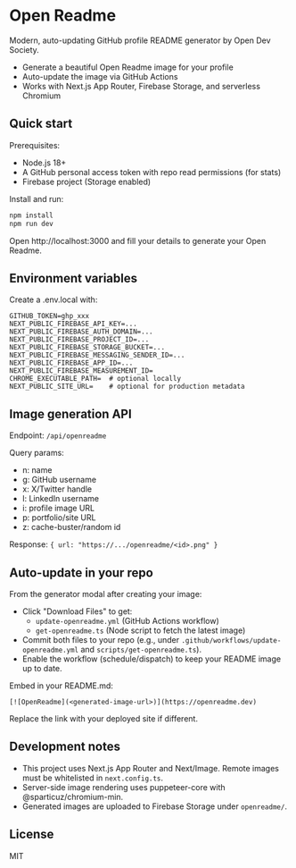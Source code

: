# Open Readme

Modern, auto-updating GitHub profile README generator by Open Dev Society.

- Generate a beautiful Open Readme image for your profile
- Auto-update the image via GitHub Actions
- Works with Next.js App Router, Firebase Storage, and serverless Chromium

## Quick start

Prerequisites:
- Node.js 18+
- A GitHub personal access token with repo read permissions (for stats)
- Firebase project (Storage enabled)

Install and run:

```bash
npm install
npm run dev
```

Open http://localhost:3000 and fill your details to generate your Open Readme.

## Environment variables
Create a .env.local with:

```
GITHUB_TOKEN=ghp_xxx
NEXT_PUBLIC_FIREBASE_API_KEY=...
NEXT_PUBLIC_FIREBASE_AUTH_DOMAIN=...
NEXT_PUBLIC_FIREBASE_PROJECT_ID=...
NEXT_PUBLIC_FIREBASE_STORAGE_BUCKET=...
NEXT_PUBLIC_FIREBASE_MESSAGING_SENDER_ID=...
NEXT_PUBLIC_FIREBASE_APP_ID=...
NEXT_PUBLIC_FIREBASE_MEASUREMENT_ID=
CHROME_EXECUTABLE_PATH=  # optional locally
NEXT_PUBLIC_SITE_URL=    # optional for production metadata
```

## Image generation API

Endpoint: `/api/openreadme`

Query params:
- n: name
- g: GitHub username
- x: X/Twitter handle
- l: LinkedIn username
- i: profile image URL
- p: portfolio/site URL
- z: cache-buster/random id

Response: `{ url: "https://.../openreadme/<id>.png" }`

## Auto-update in your repo

From the generator modal after creating your image:
- Click "Download Files" to get:
  - `update-openreadme.yml` (GitHub Actions workflow)
  - `get-openreadme.ts` (Node script to fetch the latest image)
- Commit both files to your repo (e.g., under `.github/workflows/update-openreadme.yml` and `scripts/get-openreadme.ts`).
- Enable the workflow (schedule/dispatch) to keep your README image up to date.

Embed in your README.md:

```
[![OpenReadme](<generated-image-url>)](https://openreadme.dev)
```

Replace the link with your deployed site if different.

## Development notes
- This project uses Next.js App Router and Next/Image. Remote images must be whitelisted in `next.config.ts`.
- Server-side image rendering uses puppeteer-core with @sparticuz/chromium-min.
- Generated images are uploaded to Firebase Storage under `openreadme/`.

## License

MIT
